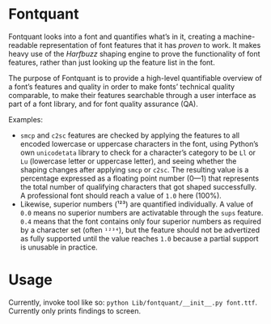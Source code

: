 # Fontquant

Fontquant looks into a font and quantifies what’s in it, creating a machine-readable representation of font features that it has _proven_ to work. It makes heavy use of the _Harfbuzz_ shaping engine to prove the functionality of font features, rather than just looking up the feature list in the font.

The purpose of Fontquant is to provide a high-level quantifiable overview of a font’s features and quality in order to make fonts’ technical quality comparable, to make their features searchable through a user interface as part of a font library, and for font quality assurance (QA).

Examples: 

* `smcp` and `c2sc` features are checked by applying the features to all encoded lowercase or uppercase characters in the font, using Python’s own `unicodetata` library to check for a character’s category to be `Ll` or `Lu` (lowercase letter or uppercase letter), and seeing whether the shaping changes after applying `smcp` or `c2sc`. The resulting value is a percentage expressed as a floating point number (0—1) that represents the total number of qualifying characters that got shaped successfully. A professional font should reach a value of `1.0` here (100%).
* Likewise, superior numbers (¹²³) are quantified individually. A value of `0.0` means no superior numbers are activatable through the `sups` feature. `0.4` means that the font contains only four superior numbers as required by a character set (often `¹²³⁴`), but the feature should not be advertized as fully supported until the value reaches `1.0` because a partial support is unusable in practice.

# Usage

Currently, invoke tool like so: `python Lib/fontquant/__init__.py font.ttf`.
Currently only prints findings to screen.
